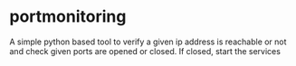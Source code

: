 # portmonitoring
A simple python based tool to verify a given ip address is reachable or not and check given ports are opened or closed. If closed, start the services
